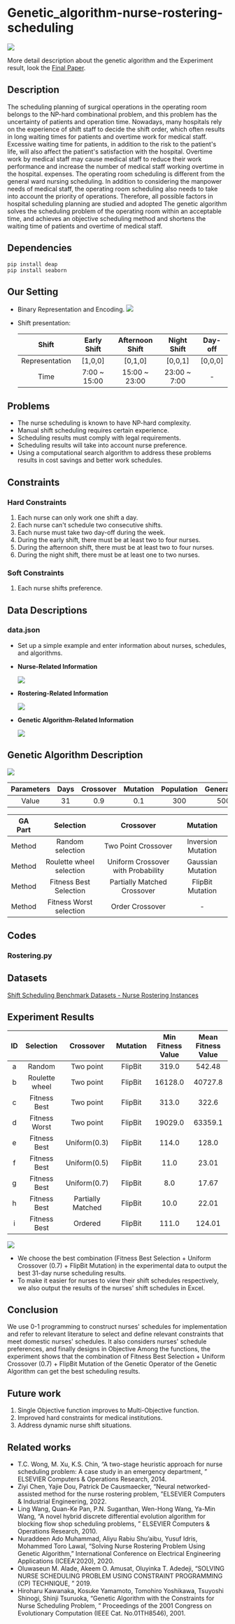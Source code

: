 # Genetic_algorithm-nurse-rostering-scheduling
![](./readme_img/results.png)

More detail description about the genetic algorithm and the Experiment result, look the [Final Paper]().

## Description
The scheduling planning of surgical operations in the operating room belongs to the NP-hard combinational problem, and this problem has the uncertainty of patients and operation time. Nowadays, many hospitals rely on the experience of shift staff to decide the shift order, which often results in long waiting times for patients and overtime work for medical staff. Excessive waiting time for patients, in addition to the risk to the patient's life, will also affect the patient's satisfaction with the hospital. Overtime work by medical staff may cause medical staff to reduce their work performance and increase the number of medical staff working overtime in the hospital. expenses.
The operating room scheduling is different from the general ward nursing scheduling. In addition to considering the manpower needs of medical staff, the operating room scheduling also needs to take into account the priority of operations. Therefore, all possible factors in hospital scheduling planning are studied and adopted The genetic algorithm solves the scheduling problem of the operating room within an acceptable time, and achieves an objective scheduling method and shortens the waiting time of patients and overtime of medical staff.

## Dependencies
```shell
pip install deap
pip install seaborn
```

## Our Setting
* Binary Representation and Encoding.
![](./readme_img/Binary_Representation.png)

* Shift presentation:

  | Shift | Early Shift | Afternoon Shift | Night Shift | Day-off |
  | :--: | :--: | :--: | :--: | :--: |
  | Representation | [1,0,0] | [0,1,0] | [0,0,1] | [0,0,0] |
  | Time | 7:00 ~ 15:00 | 15:00 ~ 23:00 | 23:00 ~ 7:00 | - |

## Problems
* The nurse scheduling is known to have NP-hard complexity.
* Manual shift scheduling requires certain experience.
* Scheduling results must comply with legal requirements.
* Scheduling results will take into account nurse preference.
* Using a computational search algorithm to address these problems results in cost savings and better work schedules.

## Constraints
### Hard Constraints
1. Each nurse can only work one shift a day.
2. Each nurse can't schedule two consecutive shifts.
3. Each nurse must take two day-off during the week.
4. During the early shift, there must be at least two to four nurses.
5. During the afternoon shift, there must be at least two to four nurses.
6. During the night shift, there must be at least one to two nurses.

### Soft Constraints
1. Each nurse shifts preference.

## Data Descriptions
### data.json
* Set up a simple example and enter information about nurses, schedules, and algorithms.
* **Nurse-Related Information**

  ![](./readme_img/nurse_related.png)

* **Rostering-Related Information**

  ![](./readme_img/rostering_related.png)

* **Genetic Algorithm-Related Information**

  ![](./readme_img/GA_related.png)

## Genetic Algorithm Description
![](./readme_img/GA_flow.png)

| Parameters | Days | Crossover | Mutation | Population | Generation |
| :--: | :--: | :--: | :--: | :--: | :--: |
| Value | 31 | 0.9 | 0.1 | 300 | 500 | 100 |

| GA Part | Selection                | Crossover                          | Mutation           |
|:------:|:------------------------:|:----------------------------------:|:------------------:|
| Method | Random selection         | Two Point Crossover                | Inversion Mutation |
| Method | Roulette wheel selection | Uniform Crossover with Probability | Gaussian Mutation  |
| Method | Fitness Best Selection   | Partially Matched Crossover        | FlipBit Mutation   |
| Method | Fitness Worst selection  | Order Crossover                    |          -         |

## Codes
### Rostering.py

## Datasets
[Shift Scheduling Benchmark Datasets - Nurse Rostering Instances](http://www.schedulingbenchmarks.org/nrp/instances1_24.html)

## Experiment Results
| ID | Selection | Crossover | Mutation | Min Fitness Value | Mean Fitness Value |
| :--: | :--: | :--: | :--: | :--: | :--: |
| a | Random | Two point | FlipBit | 319.0 | 542.48 |
| b | Roulette wheel | Two point | FlipBit | 16128.0 | 40727.8 |
| c | Fitness Best | Two point | FlipBit | 313.0 | 322.6 |
| d | Fitness Worst | Two point | FlipBit | 19029.0 | 63359.1 |
| e | Fitness Best | Uniform(0.3) | FlipBit | 114.0 | 128.0 |
| f | Fitness Best | Uniform(0.5) | FlipBit | 11.0 | 23.01 |
| g | Fitness Best | Uniform(0.7) | FlipBit | 8.0 | 17.67 |
| h | Fitness Best | Partially Matched | FlipBit | 10.0 | 22.01 |
| i | Fitness Best | Ordered | FlipBit | 111.0 | 124.01 |

![](./readme_img/Exp_flow.png)

* We choose the best combination (Fitness Best Selection + Uniform Crossover (0.7) + FlipBit Mutation) in the experimental data to output the best 31-day nurse scheduling results.
* To make it easier for nurses to view their shift schedules respectively, 
we also output the results of the nurses' shift schedules in Excel.

## Conclusion
We use 0-1 programming to construct nurses' schedules for implementation and refer to relevant literature 
to select and define relevant constraints that meet domestic nurses' schedules. It also considers nurses' schedule 
preferences, 
and finally designs in Objective Among the functions, the experiment shows that the combination of Fitness Best Selection + Uniform Crossover (0.7) + FlipBit 
Mutation of the Genetic Operator of the Genetic Algorithm can get the best scheduling results.

## Future work
1. Single Objective function improves to Multi-Objective function.
2. Improved hard constraints for medical institutions.
3. Address dynamic nurse shift situations.

## Related works
* T.C. Wong, M. Xu, K.S. Chin, “A two-stage heuristic approach for nurse scheduling problem: A case study in an emergency department, ” ELSEVIER Computers & Operations Research, 2014.
* Ziyi Chen, Yajie Dou, Patrick De Causmaecker, “Neural networked-assisted method for the nurse rostering problem, ”ELSEVIER Computers & Industrial Engineering, 2022.
* Ling Wang, Quan-Ke Pan, P.N. Suganthan, Wen-Hong Wang, Ya-Min Wang, “A novel hybrid discrete differential evolution algorithm for blocking flow shop scheduling problems, ” ELSEVIER Computers & Operations Research, 2010.
* Nuraddeen Ado Muhammad, Aliyu Rabiu Shu’aibu, Yusuf Idris, Mohammed Toro Lawal, “Solving Nurse Rostering Problem Using Genetic Algorithm,” International Conference on Electrical Engineering Applications (ICEEA'2020), 2020.
* Oluwaseun M. Alade, Akeem O. Amusat, Oluyinka T. Adedeji, “SOLVING NURSE SCHEDULING PROBLEM USING CONSTRAINT PROGRAMMING (CP) TECHNIQUE, ” 2019.
* Hiroharu Kawanaka, Kosuke Yamamoto, Tomohiro Yoshikawa, Tsuyoshi Shinogi, Shinji Tsuruoka, “Genetic Algorithm with the Constraints for Nurse Scheduling Problem, ” Proceedings of the 2001 Congress on Evolutionary Computation (IEEE Cat. No.01TH8546), 2001.




